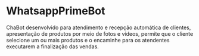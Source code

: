 # WhatsappPrimeBot
ChaBot desenvolvido para atendimento e recepção automática de clientes,
apresentação de produtos por meio de fotos e vídeos, permite que o cliente
selecione um ou mais produtos e o encaminhe para os atendentes
executarem a finalização das vendas.
